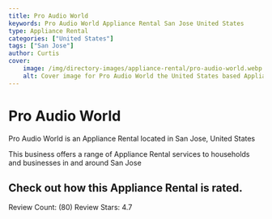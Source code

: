 ```yaml
---
title: Pro Audio World
keywords: Pro Audio World Appliance Rental San Jose United States 
type: Appliance Rental 
categories: ["United States"]
tags: ["San Jose"]
author: Curtis
cover:
    image: /img/directory-images/appliance-rental/pro-audio-world.webp
    alt: Cover image for Pro Audio World the United States based Appliance Rental servicing San Jose 
---
```


# Pro Audio World
Pro Audio World is an Appliance Rental located in San Jose, United States

This business offers a range of Appliance Rental services to households and businesses in and around San Jose

## Check out how this Appliance Rental is rated.
Review Count: (80)
Review Stars: 4.7

